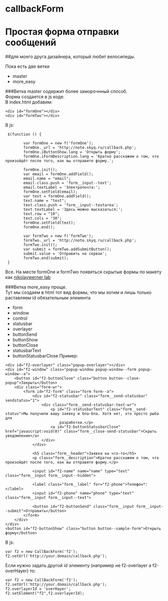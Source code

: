 # callbackForm
# Простая форма отправки сообщений 
##для моего друга дизайнера, который любит велосипеды.

Пока есть две ветки
  + master
  + more_easy

###Ветка master содержит более заморочнный способ.<br/> 
Форма создается в js коде.<br/>
В index.html добавим:
```
<div id="formOne"></div>
<div id="formTwo"></div>
```
В js:
```
 $(function () {

        var formOne = new f('formOne');
        formOne._url = 'http://note.skyq.ru/callback.php';
        formOne.iButtonShow.lang = 'Открыть форму';
        formOne.iFormDescription.lang = 'Кратко расскажем о том, что произойдёт после того, как вы отправите форму.';

        formOne.init();
        var email = formOne.addField();
        email.name = "email";
        email.class.push = 'form__input--text';
        email.textLabel = 'Электропочта:';
        formOne.setField(email);
        var text = formOne.addField();
        text.name = "text";
        text.class.push = 'form__input--textarea';
        text.textLabel = 'Здесь можно высказаться:';
        text.row = "10";
        text.cols = "30";
        formOne.setField(text);
        formOne.end();

        var formTwo = new f('formTwo');
        formTwo._url = 'http://note.skyq.ru/callback.php';
        formTwo.init();
        var submit = formTwo.addSubmitButton();
        submit.value = 'Отправить на сервак';
        formTwo.end(submit);
 }
```
Все. На месте formOne и formTwo появяться скрытые формы по макету как 
[nikolaywerner lab](http://nikolaywerner.ru/entry/prostaya-forma-obratnoy-svyazi)

###Ветка more_easy проще. <br/>
Тут мы создаем в html тот вид формы, что мы хотим и лишь только раставляем id обязательным элемента
 + form
 + window
 + control
 + statusbar
 + overlayer
 + buttonSend
 + buttonShow
 + buttonClose
 + statusbarText
 + buttonStatusbarClose
 Пример:
 ```
 <div id="f2-overlayer" class="popup-overlayer"></div>
 <div id="f2-window" class="popup-window popup-window--form popup-window--a">
     <button id="f2-buttonClose" class="button button--close-popup">Закрыть</button>
     <div class="form-wr">
         <form id="f2-form" class="form form--a">
             <div id="f2-statusbar" class="form__send-statusbar" sendstatus="1">
                 <div class="form__send-statusbar-text-wr">
                     <p id="f2-statusbarText" class="form__send-status">Мы получили вашу заявку и бла-бла. Хотя нет, это просто рыба для
                         разработки.</p>
                     <a id="f2-buttonStatusbarClose" href="javascript:void(0)" class="form__close-send-statusbar">Скрыть уведомление</a>
                 </div>
             </div>
 
             <h5 class="form__header">Заявка на что-то</h5>
             <p class="form__description">Кратко расскажем о том, что произойдёт после того, как вы отправите форму.</p>
 
             <input id="f2-name" name="name" type="text" class="form__input form__input--hidden">
 
             <label class="form__label" for="f2-phone">Телефон*:</label>
             <input id="f2-phone" name="phone" type="text" class="form__input form__input--text">
 
             <button id="f2-buttonSend" class="form__input form__input--submit">Отправить</button>
         </form>
     </div>
 </div>
 <button id="f2-buttonShow" class="button button--sample-form">Открыть форму</button>
 ```
 В js:
```
var f2 = new CallBackForm('f2');
f2.setUrl('http://your.domain/callback.php');
```
Если нужно задать другой id элементу (например не f2-overlayer а f2-overHayer) то:
```
var f2 = new CallBackForm('f2');
f2.setUrl('http://your.domain/callback.php');
f2.overlayerId = 'overHayer';
f2.setElement("f2",f2.overlayerId);
```
 




